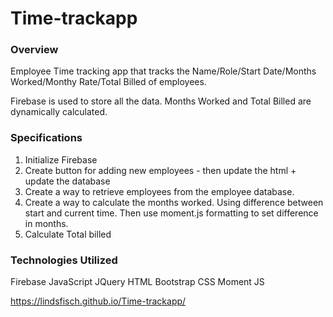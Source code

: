 # Time-trackapp

### Overview
Employee Time tracking app that tracks the Name/Role/Start Date/Months Worked/Monthy Rate/Total Billed of employees. 

Firebase is used to store all the data. Months Worked and Total Billed are dynamically calculated.

### Specifications

1. Initialize Firebase
2. Create button for adding new employees - then update the html + update the database
3. Create a way to retrieve employees from the employee database.
4. Create a way to calculate the months worked. Using difference between start and current time. Then use moment.js formatting to set difference in months.
5. Calculate Total billed

### Technologies Utilized
Firebase JavaScript JQuery HTML Bootstrap CSS Moment JS

https://lindsfisch.github.io/Time-trackapp/
